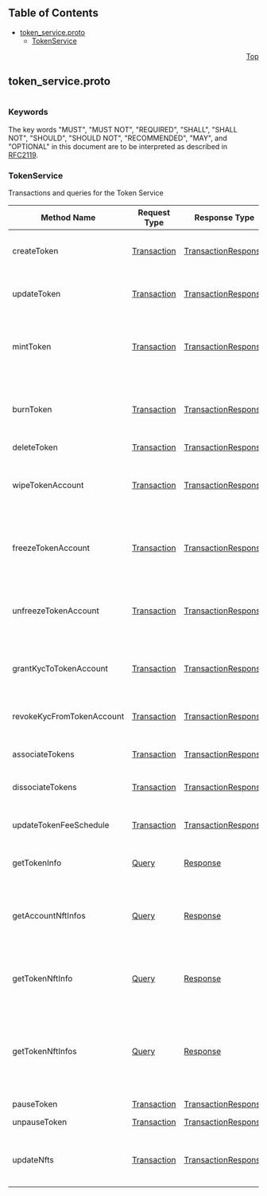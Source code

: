 ## Table of Contents

- [token_service.proto](#token_service-proto)
    - [TokenService](#proto-TokenService)
  



<a name="token_service-proto"></a>
<p align="right"><a href="#top">Top</a></p>

## token_service.proto
#

### Keywords
The key words "MUST", "MUST NOT", "REQUIRED", "SHALL", "SHALL NOT",
"SHOULD", "SHOULD NOT", "RECOMMENDED", "MAY", and "OPTIONAL" in this
document are to be interpreted as described in [RFC2119](https://www.ietf.org/rfc/rfc2119).

 <!-- end messages -->

 <!-- end enums -->

 <!-- end HasExtensions -->


<a name="proto-TokenService"></a>

### TokenService
Transactions and queries for the Token Service

| Method Name | Request Type | Response Type | Description |
| ----------- | ------------ | ------------- | ------------|
| createToken | [Transaction](#proto-Transaction) | [TransactionResponse](#proto-TransactionResponse) | Creates a new Token by submitting the transaction |
| updateToken | [Transaction](#proto-Transaction) | [TransactionResponse](#proto-TransactionResponse) | Updates the account by submitting the transaction |
| mintToken | [Transaction](#proto-Transaction) | [TransactionResponse](#proto-TransactionResponse) | Mints an amount of the token to the defined treasury account |
| burnToken | [Transaction](#proto-Transaction) | [TransactionResponse](#proto-TransactionResponse) | Burns an amount of the token from the defined treasury account |
| deleteToken | [Transaction](#proto-Transaction) | [TransactionResponse](#proto-TransactionResponse) | Deletes a Token |
| wipeTokenAccount | [Transaction](#proto-Transaction) | [TransactionResponse](#proto-TransactionResponse) | Wipes the provided amount of tokens from the specified Account ID |
| freezeTokenAccount | [Transaction](#proto-Transaction) | [TransactionResponse](#proto-TransactionResponse) | Freezes the transfer of tokens to or from the specified Account ID |
| unfreezeTokenAccount | [Transaction](#proto-Transaction) | [TransactionResponse](#proto-TransactionResponse) | Unfreezes the transfer of tokens to or from the specified Account ID |
| grantKycToTokenAccount | [Transaction](#proto-Transaction) | [TransactionResponse](#proto-TransactionResponse) | Flags the provided Account ID as having gone through KYC |
| revokeKycFromTokenAccount | [Transaction](#proto-Transaction) | [TransactionResponse](#proto-TransactionResponse) | Removes the KYC flag of the provided Account ID |
| associateTokens | [Transaction](#proto-Transaction) | [TransactionResponse](#proto-TransactionResponse) | Associates tokens to an account |
| dissociateTokens | [Transaction](#proto-Transaction) | [TransactionResponse](#proto-TransactionResponse) | Dissociates tokens from an account |
| updateTokenFeeSchedule | [Transaction](#proto-Transaction) | [TransactionResponse](#proto-TransactionResponse) | Updates the custom fee schedule on a token |
| getTokenInfo | [Query](#proto-Query) | [Response](#proto-Response) | Retrieves the metadata of a token |
| getAccountNftInfos | [Query](#proto-Query) | [Response](#proto-Response) | (DEPRECATED) Gets info on NFTs N through M on the list of NFTs associated with a given account |
| getTokenNftInfo | [Query](#proto-Query) | [Response](#proto-Response) | Retrieves the metadata of an NFT by TokenID and serial number |
| getTokenNftInfos | [Query](#proto-Query) | [Response](#proto-Response) | (DEPRECATED) Gets info on NFTs N through M on the list of NFTs associated with a given Token of type NON_FUNGIBLE |
| pauseToken | [Transaction](#proto-Transaction) | [TransactionResponse](#proto-TransactionResponse) | Pause the token |
| unpauseToken | [Transaction](#proto-Transaction) | [TransactionResponse](#proto-TransactionResponse) | Unpause the token |
| updateNfts | [Transaction](#proto-Transaction) | [TransactionResponse](#proto-TransactionResponse) | Updates the NFTs in a collection by TokenID and serial number |

 <!-- end services -->


